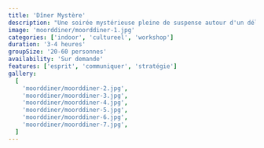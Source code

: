 ```yaml
---
title: 'Dîner Mystère'
description: "Une soirée mystérieuse pleine de suspense autour d'un délicieux dîner"
image: 'moorddiner/moorddiner-1.jpg'
categories: ['indoor', 'cultureel', 'workshop']
duration: '3-4 heures'
groupSize: '20-60 personnes'
availability: 'Sur demande'
features: ['esprit', 'communiquer', 'stratégie']
gallery:
  [
    'moorddiner/moorddiner-2.jpg',
    'moorddiner/moorddiner-3.jpg',
    'moorddiner/moorddiner-4.jpg',
    'moorddiner/moorddiner-5.jpg',
    'moorddiner/moorddiner-6.jpg',
    'moorddiner/moorddiner-7.jpg',
  ]
---
```

